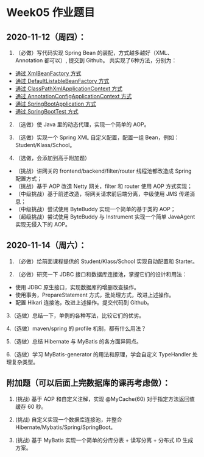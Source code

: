 # Week05 作业题目

## 2020-11-12（周四）：

1. （必做）写代码实现 Spring Bean 的装配，方式越多越好（XML、Annotation 都可以）, 提交到 Github。
共实现了6种方法，分别为：
- [通过 XmlBeanFactory 方式](/Week_05/spring-test/src/test/java/com/gerry/pang/loadbean/ByXmlBeanFactoryTest.java)
- [通过 DefaultListableBeanFactory 方式](/Week_05/spring-test/src/test/java/com/gerry/pang/loadbean/ByDefaultListableBeanFactoryTest.java)
- [通过 ClassPathXmlApplicationContext 方式](/Week_05/spring-test/src/test/java/com/gerry/pang/loadbean/ByClassPathXmlApplicationContextTest.java.java)
- [通过 AnnotationConfigApplicationContext 方式](/Week_05/spring-test/src/test/java/com/gerry/pang/loadbean/ByAnnotationConfigApplicationContextTest.java)
- [通过 SpringBootApplication 方式](/Week_05/spring-test/src/test/java/com/gerry/pang/loadbean/BySpringBootApplicationTest.java)
- [通过 SpringBootTest 方式](/Week_05/spring-test/src/test/java/com/gerry/pang/loadbean/BySpringBootTestTest.java)

2. （选做）使 Java 里的动态代理，实现一个简单的 AOP。

3. （选做）实现一个 Spring XML 自定义配置，配置一组 Bean，例如：Student/Klass/School。


4. （选做，会添加到高手附加题）

- （挑战）讲网关的 frontend/backend/filter/router 线程池都改造成 Spring 配置方式；
- （挑战）基于 AOP 改造 Netty 网关，filter 和 router 使用 AOP 方式实现；
- （中级挑战）基于前述改造，将网关请求前后端分离，中级使用 JMS 传递消息；
- （中级挑战）尝试使用 ByteBuddy 实现一个简单的基于类的 AOP；
- （超级挑战）尝试使用 ByteBuddy 与 Instrument 实现一个简单 JavaAgent 实现无侵入下的 AOP。

## 2020-11-14（周六）：

1. （必做）给前面课程提供的 Student/Klass/School 实现自动配置和 Starter。

2. （必做）研究一下 JDBC 接口和数据库连接池，掌握它们的设计和用法：

- 使用 JDBC 原生接口，实现数据库的增删改查操作。
- 使用事务，PrepareStatement 方式，批处理方式，改进上述操作。
- 配置 Hikari 连接池，改进上述操作。提交代码到 Github。

3.（选做）总结一下，单例的各种写法，比较它们的优劣。

4.（选做）maven/spring 的 profile 机制，都有什么用法？

5.（选做）总结 Hibernate 与 MyBatis 的各方面异同点。

6.（选做）学习 MyBatis-generator 的用法和原理，学会自定义 TypeHandler 处理复杂类型。

## 附加题（可以后面上完数据库的课再考虑做）：

1. (挑战) 基于 AOP 和自定义注解，实现 @MyCache(60) 对于指定方法返回值缓存 60 秒。

2. (挑战) 自定义实现一个数据库连接池，并整合 Hibernate/Mybatis/Spring/SpringBoot。

3. (挑战) 基于 MyBatis 实现一个简单的分库分表 + 读写分离 + 分布式 ID 生成方案。

